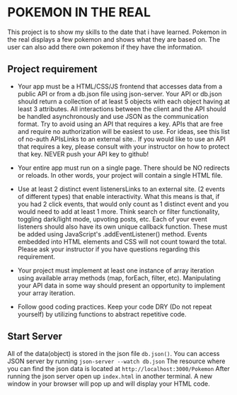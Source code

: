 # POKEMON IN THE REAL

This project is to show my skills to the date that i have learned.
Pokemon in the real displays a few pokemon and shows what they are based on.
The user can also add there own pokemon if they have the information.

## Project requirement

- Your app must be a HTML/CSS/JS frontend that accesses data from a public API or from a db.json file using json-server. Your API or db.json should return a collection of at least 5 objects with each object having at least 3 attributes. All interactions between the client and the API should be handled asynchronously and use JSON as the communication format. Try to avoid using an API that requires a key. APIs that are free and require no authorization will be easiest to use. For ideas, see this list of no-auth APIsLinks to an external site.. If you would like to use an API that requires a key, please consult with your instructor on how to protect that key. NEVER push your API key to github!

- Your entire app must run on a single page. There should be NO redirects or reloads. In other words, your project will contain a single HTML file.

- Use at least 2 distinct event listenersLinks to an external site. (2 events of different types) that enable interactivity. What this means is that, if you had 2 click events, that would only count as 1 distinct event and you would need to add at least 1 more. Think search or filter functionality, toggling dark/light mode, upvoting posts, etc. Each of your event listeners should also have its own unique callback function. These must be added using JavaScript's .addEventListener() method. Events embedded into HTML elements and CSS will not count toward the total. Please ask your instructor if you have questions regarding this requirement.

- Your project must implement at least one instance of array iteration using available array methods (map, forEach, filter, etc). Manipulating your API data in some way should present an opportunity to implement your array iteration.

- Follow good coding practices. Keep your code DRY (Do not repeat yourself) by utilizing functions to abstract repetitive code.

## Start Server

All of the data(object) is stored in the json file `db.json()`. You can access JSON server by running `json-server --watch db.json`
The resource where you can find the json data is located at `http://localhost:3000/Pokemon`
After running the json server open up `index.html` in another terminal. A new window in your browser will pop up and will display your HTML code. 

